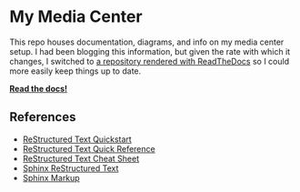 # My Media Center

This repo houses documentation, diagrams, and info on my media center setup. I had been blogging this information, but given the rate with which it changes, I switched to [a repository rendered with ReadTheDocs](http://illigmediacenter.readthedocs.io/) so I could more easily keep things up to date.

**[Read the docs!](http://illigmediacenter.readthedocs.io/)**

## References

* [ReStructured Text Quickstart](http://docutils.sourceforge.net/docs/user/rst/quickstart.html)
* [ReStructured Text Quick Reference](http://docutils.sourceforge.net/docs/user/rst/quickref.html)
* [ReStructured Text Cheat Sheet](http://docutils.sourceforge.net/docs/user/rst/cheatsheet.txt)
* [Sphinx ReStructured Text](http://sphinx-doc.org/rest.html)
* [Sphinx Markup](http://sphinx-doc.org/markup/index.html)
